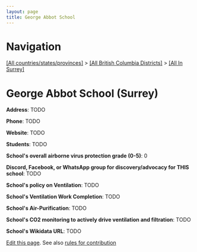```yaml
---
layout: page
title: George Abbot School
---
```

# Navigation

[[All countries/states/provinces]](../../..) > [[All British Columbia Districts]](../..) > [[All In Surrey]](..)

# George Abbot School (Surrey)

**Address**: TODO

**Phone**: TODO

**Website**: TODO

**Students**: TODO

**School's overall airborne virus protection grade (0-5)**: 0

**Discord, Facebook, or WhatsApp group for discovery/advocacy for THIS school**: TODO

**School's policy on Ventilation**: TODO

**School's Ventilation Work Completion**: TODO

**School's Air-Purification**: TODO

**School's CO2 monitoring to actively drive ventilation and filtration**: TODO

**School's Wikidata URL**: TODO


[Edit this page](https://github.com/ventilate-schools/BC/edit/main/./Surrey/George_Abbot_School.md). See also [rules for contribution](../../../contribution-rules/)